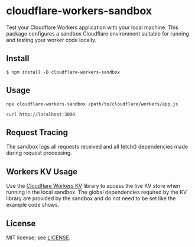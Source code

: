 # cloudflare-workers-sandbox

Test your Cloudflare Workers application with your local machine.  This package configures a sandbox Cloudflare environment suitable for running and testing your worker code locally.

## Install
```
$ npm install -D cloudflare-workers-sandbox
```

## Usage
```
npx cloudflare-workers-sandbox /path/to/cloudflare/workers/app.js

curl http://localhost:3000
```

## Request Tracing
The sandbox logs all requests received and all fetch() dependencies made during request processing.

## Workers KV Usage
Use the [Cloudflare Workers KV](https://www.npmjs.com/package/cloudflare-workers-kv) library to access the live KV store when running in the local sandbox.  The global dependencies required by the KV library are provided by the sandbox and do not need to be set like the example code shows.

## License
MIT license; see [LICENSE](./LICENSE).
